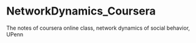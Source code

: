 # NetworkDynamics_Coursera
The notes of coursera online class, network dynamics of social behavior, UPenn

